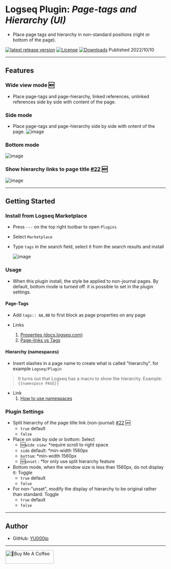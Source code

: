 # Logseq Plugin: *Page-tags and Hierarchy (UI)*

- Place page tags and hierarchy in non-standard positions (right or bottom of the page).

 [![latest release version](https://img.shields.io/github/v/release/YU000jp/logseq-page-tags-and-hierarchy)](https://github.com/YU000jp/logseq-page-tags-and-hierarchy/releases)
[![License](https://img.shields.io/github/license/YU000jp/logseq-page-tags-and-hierarchy?color=blue)](https://github.com/YU000jp/logseq-page-tags-and-hierarchy/blob/main/LICENSE)
[![Downloads](https://img.shields.io/github/downloads/YU000jp/logseq-page-tags-and-hierarchy/total.svg)](https://github.com/YU000jp/logseq-page-tags-and-hierarchy/releases)
 Published 2022/10/10

---

## Features

### Wide view mode 🆕

- Place page-tags and page-hierarchy, linked references, unlinked references side by side with content of the page.

### Side mode

- Place page-tags and page-hierarchy side by side with ontent of the page.
  ![image](https://github.com/YU000jp/logseq-page-tags-and-hierarchy/assets/111847207/641562cf-d7ac-40f6-805b-9e74377daa3c)

### Bottom mode

  ![image](https://github.com/YU000jp/logseq-page-tags-and-hierarchy/assets/111847207/96aabe66-9f72-45ae-aa16-dce949c063b2)

### Show hierarchy links to page title [#22](https://github.com/YU000jp/logseq-page-tags-and-hierarchy/issues/22) 🆕

![image](https://github.com/YU000jp/logseq-page-tags-and-hierarchy/assets/111847207/cd236bc1-70b5-48af-a343-c86167c23c53)

---

## Getting Started

### Install from Logseq Marketplace

- Press `---` on the top right toolbar to open `Plugins`
- Select `Marketplace`
- Type `tags` in the search field, select it from the search results and install

   ![image](https://github.com/YU000jp/logseq-page-tags-and-hierarchy/assets/111847207/829fa20a-fa4a-446e-a685-2d52ff2db3f4)


### Usage

- When this plugin install, the style be applied to non-journal pages. By default, bottom mode is turned off. it is possible to set in the plugin settings.

#### Page-Tags

- Add `tags:: AA,BB` to first block as page properties on any page

- Links
   1. [Properties (docs.logseq.com)](https://docs.logseq.com/#/page/properties)
   1. [Page-links vs Tags](https://aryansawhney.com/pages/page-links-vs-tags-in-logseq/#special-case-page-tags)

#### Hierarchy (namespaces)

- Insert slashes in a page name to create what is called "hierarchy". for example `Logseq/Plugin`

> It turns out that Logseq has a macro to show the hierarchy. Example: `{{namespace PAGE}}`

- Link
   1. [How to use namespaces](https://www.logseqmastery.com/blog/logseq-namespaces)

### Plugin Settings

- Split hierarchy of the page title link (non-journal) [#22](https://github.com/YU000jp/logseq-page-tags-and-hierarchy/issues/22) 🆕
  - `true` default
  - `false`
- Place on side by side or bottom: Select
  - 🆕`wide view`: *require scroll to right space
  - `side` default: *min-width 1560px
  - `bottom`: *min-width 1560px
  - 🆕`unset` : *for only use split hierarchy feature
- Bottom mode, when the window size is less than 1560px, do not display it: Toggle
  - `true` default
  - `false`
- For non-"unset", modify the display of hierarchy to be original rather than standard: Toggle
  - `true` default
  - `false`

---

## Author

- GitHub: [YU000jp](https://github.com/YU000jp)

---

<a href="https://www.buymeacoffee.com/yu000japan" target="_blank"><img src="https://cdn.buymeacoffee.com/buttons/v2/default-violet.png" alt="🍌Buy Me A Coffee" style="height: 42px;width: 152px" ></a>

